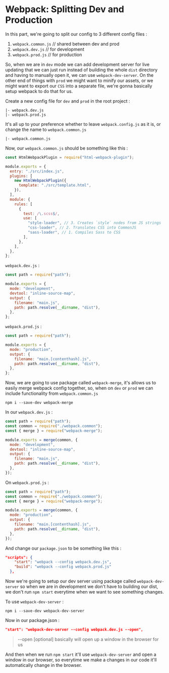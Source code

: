 # Webpack: Splitting Dev and Production

In this part, we're going to split our config to 3 different config files :

1. `webpack.common.js` // shared between dev and prod
2. `webpack.dev.js` // for development
3. `webpack.prod.js` // for production

So, when we are in `dev` mode we can add development server for live updating that we can just run
instead of building the whole `dist` directory and having to manually open it, we can use
`webpack-dev-server`. On the other end of things with `prod` we might want to minify our assets, or
we might want to export our `CSS` into a separate file, we're gonna basically setup webpack to do
that for us.

Create a new config file for `dev` and `prod` in the root project :

```
|- webpack.dev.js
|- webpack.prod.js
```

It's all up to your preference whether to leave `webpack.config.js` as it is, or change the name to
`webpack.common.js`

```
|- webpack.common.js
```

Now, our `webpack.common.js` should be something like this :

```javascript
const HtmlWebpackPlugin = require("html-webpack-plugin");

module.exports = {
  entry: "./src/index.js",
  plugins: [
    new HtmlWebpackPlugin({
      template: "./src/template.html",
    }),
  ],
  module: {
    rules: [
      {
        test: /\.scss$/,
        use: [
          "style-loader", // 3. Creates `style` nodes from JS strings
          "css-loader", // 2. Translates CSS into CommonJS
          "sass-loader", // 1. Compiles Sass to CSS
        ],
      },
    ],
  },
};
```

`webpack.dev.js` :

```javascript
const path = require("path");

module.exports = {
  mode: "development",
  devtool: "inline-source-map",
  output: {
    filename: "main.js",
    path: path.resolve(__dirname, "dist"),
  },
};
```

`webpack.prod.js` :

```javascript
const path = require("path");

module.exports = {
  mode: "production",
  output: {
    filename: "main.[contenthash].js",
    path: path.resolve(__dirname, "dist"),
  },
};
```

Now, we are going to use package called `webpack-merge`, it's allows us to easily merge webpack
config together, so, when on `dev` or `prod` we can include functionality from `webpack.common.js`

```npm
npm i --save-dev webpack-merge
```

In our `webpack.dev.js` :

```javascript
const path = require("path");
const common = require("./webpack.common");
const { merge } = require("webpack-merge");

module.exports = merge(common, {
  mode: "development",
  devtool: "inline-source-map",
  output: {
    filename: "main.js",
    path: path.resolve(__dirname, "dist"),
  },
});
```

On `webpack.prod.js` :

```javascript
const path = require("path");
const common = require("./webpack.common");
const { merge } = require("webpack-merge");

module.exports = merge(common, {
  mode: "production",
  output: {
    filename: "main.[contenthash].js",
    path: path.resolve(__dirname, "dist"),
  },
});
```

And change our `package.json` to be something like this :

```json
"scripts": {
    "start": "webpack --config webpack.dev.js",
    "build": "webpack --config webpack.prod.js"
  },
```

Now we're going to setup our dev server using package called `webpack-dev-server` so when we are in
development we don't have to building our dist, we don't run `npm start` everytime when we want to
see something changes.

To use `webpack-dev-server` :

```npm
npm i --save-dev webpack-dev-server
```

Now in our package.json :

```json
"start": "webpack-dev-server --config webpack.dev.js --open",
```

> --open [optional] basically will open up a window in the browser for us

And then when we run `npm start` it'll use `webpack-dev-server` and open a window in our browser, so
everytime we make a changes in our code it'll automatically change in the browser.
